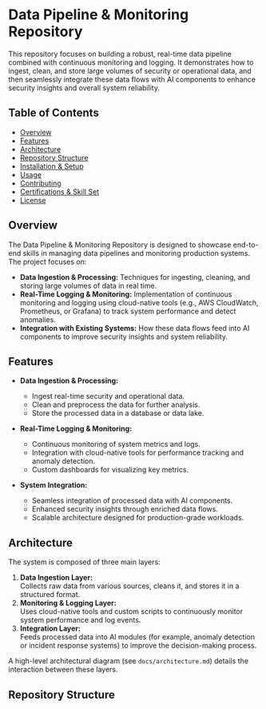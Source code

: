 # Data Pipeline & Monitoring Repository

This repository focuses on building a robust, real-time data pipeline combined with continuous monitoring and logging. It demonstrates how to ingest, clean, and store large volumes of security or operational data, and then seamlessly integrate these data flows with AI components to enhance security insights and overall system reliability.

## Table of Contents

- [Overview](#overview)
- [Features](#features)
- [Architecture](#architecture)
- [Repository Structure](#repository-structure)
- [Installation & Setup](#installation--setup)
- [Usage](#usage)
- [Contributing](#contributing)
- [Certifications & Skill Set](#certifications--skill-set)
- [License](#license)

## Overview

The Data Pipeline & Monitoring Repository is designed to showcase end-to-end skills in managing data pipelines and monitoring production systems. The project focuses on:
- **Data Ingestion & Processing:** Techniques for ingesting, cleaning, and storing large volumes of data in real time.
- **Real-Time Logging & Monitoring:** Implementation of continuous monitoring and logging using cloud-native tools (e.g., AWS CloudWatch, Prometheus, or Grafana) to track system performance and detect anomalies.
- **Integration with Existing Systems:** How these data flows feed into AI components to improve security insights and system reliability.

## Features

- **Data Ingestion & Processing:**  
  - Ingest real-time security and operational data.
  - Clean and preprocess the data for further analysis.
  - Store the processed data in a database or data lake.

- **Real-Time Logging & Monitoring:**  
  - Continuous monitoring of system metrics and logs.
  - Integration with cloud-native tools for performance tracking and anomaly detection.
  - Custom dashboards for visualizing key metrics.

- **System Integration:**  
  - Seamless integration of processed data with AI components.
  - Enhanced security insights through enriched data flows.
  - Scalable architecture designed for production-grade workloads.

## Architecture

The system is composed of three main layers:
1. **Data Ingestion Layer:**  
   Collects raw data from various sources, cleans it, and stores it in a structured format.
2. **Monitoring & Logging Layer:**  
   Uses cloud-native tools and custom scripts to continuously monitor system performance and log events.
3. **Integration Layer:**  
   Feeds processed data into AI modules (for example, anomaly detection or incident response systems) to improve the decision-making process.

A high-level architectural diagram (see `docs/architecture.md`) details the interaction between these layers.

## Repository Structure

